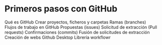 # Primeros pasos con GitHub

Qué es GitHub
Crear proyectos, ficheros y carpetas
Ramas (branches)
Flujos de trabajo en GitHub
Propuestas (issues)
Solicitud de extracción (Pull requests)
Confirmaciones (commits)
Fusión de solicitudes de extracción
Creación de webs
Github Desktop
Librería workflowr

